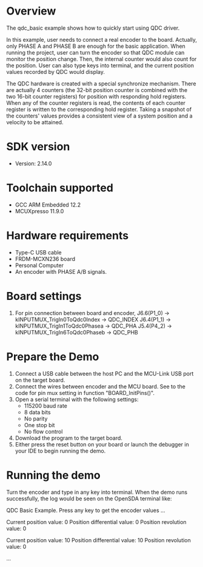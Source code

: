 Overview
========

The qdc_basic example shows how to quickly start using QDC driver.

In this example, user needs to connect a real encoder to the board. Actually, only PHASE A and PHASE B are enough for the basic application. When running the project, user can turn the encoder so that QDC module can monitor the position change. Then, the internal counter would also count for the position. User can also type keys into terminal, and the current position values recorded by QDC would display. 

The QDC hardware is created with a special synchronize mechanism. There are actually 4 counters (the 32-bit position counter is combined with the two 16-bit counter registers) for position with responding hold registers. When any of the counter registers is read, the contents of each counter register is written to the corresponding hold register. Taking a snapshot of the counters' values provides a consistent view of a system position and a velocity to be attained.


SDK version
===========
- Version: 2.14.0

Toolchain supported
===================
- GCC ARM Embedded  12.2
- MCUXpresso  11.9.0

Hardware requirements
=====================
- Type-C USB cable
- FRDM-MCXN236 board
- Personal Computer
- An encoder with PHASE A/B signals.

Board settings
==============
1. For pin connection between board and encoder,
      J6.6(P1_0) -> kINPUTMUX_TrigIn0ToQdc0Index  -> QDC_INDEX
      J6.4(P1_1) -> kINPUTMUX_TrigIn1ToQdc0Phasea -> QDC_PHA
      J5.4(P4_2) -> kINPUTMUX_TrigIn6ToQdc0Phaseb -> QDC_PHB

Prepare the Demo
================
1.  Connect a USB cable between the host PC and the MCU-Link USB port on the target board.
2.  Connect the wires between encoder and the MCU board. See to the code for pin mux setting in function "BOARD_InitPins()".
3.  Open a serial terminal with the following settings:
    - 115200 baud rate
    - 8 data bits
    - No parity
    - One stop bit
    - No flow control
4.  Download the program to the target board.
5.  Either press the reset button on your board or launch the debugger in your IDE to begin running the demo.

Running the demo
================
Turn the encoder and type in any key into terminal.
When the demo runs successfully, the log would be seen on the OpenSDA terminal like:

QDC Basic Example.
Press any key to get the encoder values ...

Current position value: 0
Position differential value: 0
Position revolution value: 0

Current position value: 10
Position differential value: 10
Position revolution value: 0

...



